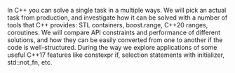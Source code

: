 In C++ you can solve a single task in a multiple ways. We will pick an actual task from production, and investigate how it can be solved with a number of tools that C++ provides: STL containers, boost.range, C++20 ranges, coroutines. We will compare API constraints and performance of different solutions, and how they can be easily converted from one to another if the code is well-structured. During the way we explore applications of some useful C++17 features like constexpr if, selection statements with initializer, std::not_fn, etc.
